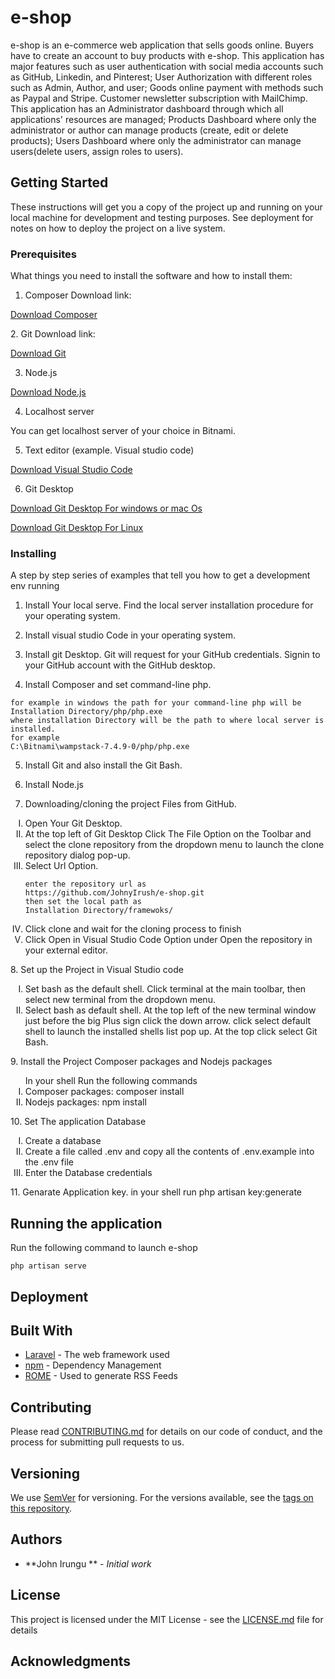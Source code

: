 # e-shop

e-shop is an e-commerce web application that sells goods online. Buyers have to create an account to buy products with e-shop. This application has major features such as user authentication with social media accounts such as GitHub, Linkedin, and Pinterest; User Authorization with different roles such as Admin, Author, and user; Goods online payment with methods such as Paypal and Stripe. Customer newsletter subscription with MailChimp. This application has an Administrator dashboard through which all applications' resources are managed; Products Dashboard where only the administrator or author can manage products (create, edit or delete products); Users Dashboard where only the administrator can manage users(delete users, assign roles to users).

## Getting Started

These instructions will get you a copy of the project up and running on your local machine for development and testing purposes. See deployment for notes on how to deploy the project on a live system.

### Prerequisites

What things you need to install the software and how to install them:

1. Composer
Download link:
<p align="left"><a href="https://getcomposer.org/download/" >Download Composer</a></p>
2. Git
Download link:
<p align="left"><a href="https://git-scm.com/downloads" >Download Git</a></p>

3. Node.js
<p align="left"><a href="https://nodejs.org/en/download/" >Download Node.js</a></p>

4. Localhost server
 <p> You can get localhost server of your choice in Bitnami. </p>

5. Text editor (example. Visual studio code)
<p align="left"><a href="https://code.visualstudio.com/download" >Download Visual Studio Code</a></p>

6. Git Desktop 
<p align="left"><a href="https://desktop.github.com/" >Download Git Desktop For windows or mac Os</a></p>
<p align="left"><a href="https://aur.archlinux.org/packages/github-desktop/" >Download Git Desktop For Linux</a></p>



### Installing

A step by step series of examples that tell you how to get a development env running

1. Install Your local serve. Find the local server installation procedure for your operating system.

2. Install visual studio Code in your operating system.

3. Install git Desktop.
 Git will request for your GitHub credentials. Signin to your GitHub account with the GitHub desktop.  
4. Install Composer and set command-line php.
 
```
for example in windows the path for your command-line php will be
Installation Directory/php/php.exe
where installation Directory will be the path to where local server is installed.
for example
C:\Bitnami\wampstack-7.4.9-0/php/php.exe
```
5. Install Git and also install the Git Bash.

6. Install Node.js

7. Downloading/cloning the project Files from GitHub.
 <ol type="I">
  <li> Open Your Git Desktop.</li>
  <li> At the top left of Git Desktop Click The File Option 
  on the Toolbar and select the clone repository from the dropdown menu to launch the clone
  repository dialog pop-up.</li>
  <li> Select Url Option. </li>
 
  ```
  enter the repository url as
  https://github.com/JohnyIrush/e-shop.git
  then set the local path as 
  Installation Directory/framewoks/ 
  ```
  <li>Click clone and wait for the cloning process to finish</li>
  <li>Click Open in Visual Studio Code Option under Open the repository in your external editor.</li>
 </ol>
8. Set up the Project in Visual Studio code
 <ol type="I">
 <li>Set bash as the default shell. Click terminal at the main toolbar, then select new terminal from  the dropdown menu.</li>
 <li>Select bash as default shell. At the top left of the new terminal window just before the big  Plus sign click the down arrow. click select default shell to launch the installed shells list pop  up. At the top click select Git Bash.</li>
 </ol>
9. Install the Project Composer packages and Nodejs packages
<ol type="I">
In your shell Run the following commands
<li>Composer packages: composer install </li>
<li>Nodejs packages: npm install</li>
</ol>
10. Set The application Database
 <ol type="I">
  <li>Create a database </li>
  <li>Create a file called .env and copy all the contents of .env.example into the .env file</li>
  <li>Enter the Database credentials  </li>
 </ol>
 11. Genarate Application key.
  in your shell run 
  php artisan key:generate


## Running the application
Run the following command to launch e-shop

```
php artisan serve
```

## Deployment



## Built With

* [Laravel](https://laravel.com/docs/7.x/installation) - The web framework used
* [npm](https://www.npmjs.com/) - Dependency Management
* [ROME](https://rometools.github.io/rome/) - Used to generate RSS Feeds

## Contributing

Please read [CONTRIBUTING.md](https://gist.github.com/PurpleBooth/b24679402957c63ec426) for details on our code of conduct, and the process for submitting pull requests to us.

## Versioning

We use [SemVer](http://semver.org/) for versioning. For the versions available, see the [tags on this repository](https://github.com/your/project/tags). 

## Authors

* **John Irungu ** - *Initial work* 

## License

This project is licensed under the MIT License - see the [LICENSE.md](LICENSE.md) file for details

## Acknowledgments



